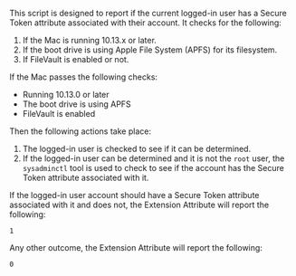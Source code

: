 This script is designed to report if the current logged-in user has a Secure Token attribute associated with their account. It checks for the following:

1. If the Mac is running 10.13.x or later.
2. If the boot drive is using Apple File System (APFS) for its filesystem.
3. If FileVault is enabled or not.

If the Mac passes the following checks:

* Running 10.13.0 or later
* The boot drive is using APFS
* FileVault is enabled

Then the following actions take place:

1. The logged-in user is checked to see if it can be determined.
2. If the logged-in user can be determined and it is not the `root` user, the `sysadminctl` tool is used to check to see if the account has the Secure Token attribute associated with it.

If the logged-in user account should have a Secure Token attribute associated with it and does not, the Extension Attribute will report the following:

`1` 

Any other outcome, the Extension Attribute will report the following:

`0`